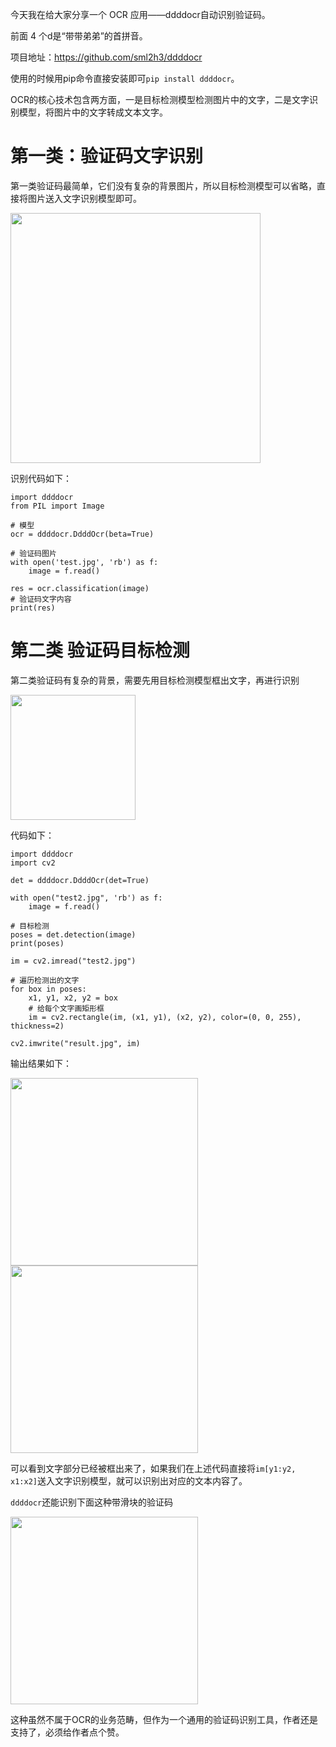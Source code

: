 今天我在给大家分享一个 OCR 应用——ddddocr自动识别验证码。

前面 4 个d是“带带弟弟”的首拼音。

项目地址：https://github.com/sml2h3/ddddocr

使用的时候用pip命令直接安装即可`pip install ddddocr`。

OCR的核心技术包含两方面，一是目标检测模型检测图片中的文字，二是文字识别模型，将图片中的文字转成文本文字。

# 第一类：验证码文字识别

第一类验证码最简单，它们没有复杂的背景图片，所以目标检测模型可以省略，直接将图片送入文字识别模型即可。

<img src="https://user-images.githubusercontent.com/20157705/191401415-90e25e7e-07c6-49b2-9dae-57a476357c84.png" width="400px">

识别代码如下：

```
import ddddocr
from PIL import Image

# 模型
ocr = ddddocr.DdddOcr(beta=True)

# 验证码图片
with open('test.jpg', 'rb') as f:
    image = f.read()

res = ocr.classification(image)
# 验证码文字内容
print(res)

```
# 第二类 验证码目标检测

第二类验证码有复杂的背景，需要先用目标检测模型框出文字，再进行识别

<img src="https://user-images.githubusercontent.com/20157705/191401494-aa46d882-6be9-4499-b95b-667c7ce92385.png" width="200px">



代码如下：

```
import ddddocr
import cv2

det = ddddocr.DdddOcr(det=True)

with open("test2.jpg", 'rb') as f:
    image = f.read()

# 目标检测
poses = det.detection(image)
print(poses)

im = cv2.imread("test2.jpg")

# 遍历检测出的文字
for box in poses:
    x1, y1, x2, y2 = box
    # 给每个文字画矩形框
    im = cv2.rectangle(im, (x1, y1), (x2, y2), color=(0, 0, 255), thickness=2)

cv2.imwrite("result.jpg", im)
```

输出结果如下：

<img src="https://user-images.githubusercontent.com/20157705/191401572-43eb066c-e1cb-451b-8656-260df3a7b0e3.png" width="300px">

<img src="https://user-images.githubusercontent.com/20157705/191405904-82c00b1e-9e70-433f-bbc0-ca8bb48d7bf1.png" width="300px">



可以看到文字部分已经被框出来了，如果我们在上述代码直接将`im[y1:y2, x1:x2]`送入文字识别模型，就可以识别出对应的文本内容了。

`ddddocr`还能识别下面这种带滑块的验证码

<img src="https://user-images.githubusercontent.com/20157705/191401644-10dd8c3a-5475-40fe-ab5c-87137b1ffcf7.png" width="300px">


这种虽然不属于OCR的业务范畴，但作为一个通用的验证码识别工具，作者还是支持了，必须给作者点个赞。


